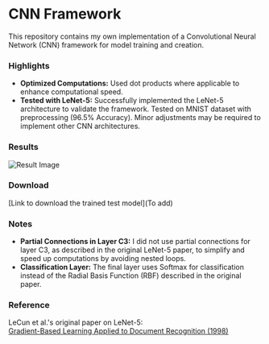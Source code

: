 # CNN Framework

This repository contains my own implementation of a Convolutional Neural Network (CNN) framework for model training and creation.

### Highlights
- **Optimized Computations:** Used dot products where applicable to enhance computational speed.
- **Tested with LeNet-5:** Successfully implemented the LeNet-5 architecture to validate the framework. Tested on MNIST dataset with preprocessing (96.5% Accuracy). Minor adjustments may be required to implement other CNN architectures.

### Results
![Result Image](https://private-user-images.githubusercontent.com/109877609/391040142-0e49cf39-768c-4f32-8f11-5e2075207c33.png?jwt=eyJhbGciOiJIUzI1NiIsInR5cCI6IkpXVCJ9.eyJpc3MiOiJnaXRodWIuY29tIiwiYXVkIjoicmF3LmdpdGh1YnVzZXJjb250ZW50LmNvbSIsImtleSI6ImtleTUiLCJleHAiOjE3MzI4NzM3NDAsIm5iZiI6MTczMjg3MzQ0MCwicGF0aCI6Ii8xMDk4Nzc2MDkvMzkxMDQwMTQyLTBlNDljZjM5LTc2OGMtNGYzMi04ZjExLTVlMjA3NTIwN2MzMy5wbmc_WC1BbXotQWxnb3JpdGhtPUFXUzQtSE1BQy1TSEEyNTYmWC1BbXotQ3JlZGVudGlhbD1BS0lBVkNPRFlMU0E1M1BRSzRaQSUyRjIwMjQxMTI5JTJGdXMtZWFzdC0xJTJGczMlMkZhd3M0X3JlcXVlc3QmWC1BbXotRGF0ZT0yMDI0MTEyOVQwOTQ0MDBaJlgtQW16LUV4cGlyZXM9MzAwJlgtQW16LVNpZ25hdHVyZT04ZmI4ODc5NzdmZjU2ODMxNmRjMDE0YWU1YzMyNmFiYTliYTQ1NjliOWM2YmRkYmNmOTU3OWI0NTdjYTQ0YTUwJlgtQW16LVNpZ25lZEhlYWRlcnM9aG9zdCJ9.M9TWAV4D4RxQJWrNMXNgfsVkI9lA_X14czmVzsA9BMI)

### Download
[Link to download the trained test model](To add)

### Notes
- **Partial Connections in Layer C3:** I did not use partial connections for layer C3, as described in the original LeNet-5 paper, to simplify and speed up computations by avoiding nested loops.
- **Classification Layer:** The final layer uses Softmax for classification instead of the Radial Basis Function (RBF) described in the original paper.

### Reference
LeCun et al.'s original paper on LeNet-5:  
[Gradient-Based Learning Applied to Document Recognition (1998)](http://vision.stanford.edu/cs598_spring07/papers/Lecun98.pdf)
